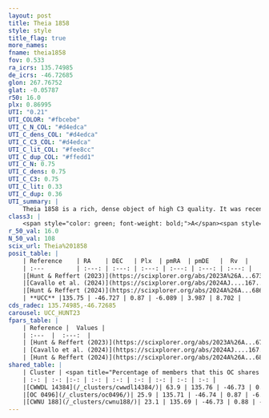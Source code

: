 ```yaml
---
layout: post
title: Theia 1858
style: style
title_flag: true
more_names: 
fname: theia1858
fov: 0.533
ra_icrs: 135.74985
de_icrs: -46.72685
glon: 267.76752
glat: -0.05787
r50: 16.0
plx: 0.86995
UTI: "0.21"
UTI_COLOR: "#fbcebe"
UTI_C_N_COL: "#d4edca"
UTI_C_dens_COL: "#d4edca"
UTI_C_C3_COL: "#d4edca"
UTI_C_lit_COL: "#fee8cc"
UTI_C_dup_COL: "#ffedd1"
UTI_C_N: 0.75
UTI_C_dens: 0.75
UTI_C_C3: 0.75
UTI_C_lit: 0.33
UTI_C_dup: 0.36
UTI_summary: |
    Theia 1858 is a rich, dense object of high C3 quality. It was recently reported in the literature.<br><br><span style="color: #99180f; font-weight: bold;">Warning: </span>This is possibly a duplicated object, which shares a significant percentage of members with at least one previously reported entry.
class3: |
    <span style="color: green; font-weight: bold;">A</span><span style="color: #FFC300; font-weight: bold;">B</span>
r_50_val: 16.0
N_50_val: 108
scix_url: Theia%201858
posit_table: |
    | Reference    | RA    | DEC   | Plx  | pmRA  | pmDE   |  Rv  |
    | :---         | :---: | :---: | :---: | :---: | :---: | :---: |
    |[Hunt & Reffert (2023)](https://scixplorer.org/abs/2023A%26A...673A.114H) | 135.734 | -46.726 | 0.854 | -6.045 | 3.961 | 19.058 |
    |[Cavallo et al. (2024)](https://scixplorer.org/abs/2024AJ....167...12C) | 135.676 | -46.698 | 0.856 | -- | -- | -- |
    |[Hunt & Reffert (2024)](https://scixplorer.org/abs/2024A%26A...686A..42H) | 135.734 | -46.726 | 0.854 | -6.045 | 3.961 | 19.058 |
    | **UCC** |135.75 | -46.727 | 0.87 | -6.089 | 3.987 | 8.702 | 
cds_radec: 135.74985,-46.72685
carousel: UCC_HUNT23
fpars_table: |
    | Reference |  Values |
    | :---  |  :---:  |
    | [Hunt & Reffert (2023)](https://scixplorer.org/abs/2023A%26A...673A.114H) | `AV50=2.956, diffAV50=2.721, MOD50=10.24, logAge50=7.456` |
    | [Cavallo et al. (2024)](https://scixplorer.org/abs/2024AJ....167...12C) | `AV50=2.85, dMod50=10.6, logAge50=7.61, [Fe/H]50=0.69` |
    | [Hunt & Reffert (2024)](https://scixplorer.org/abs/2024A%26A...686A..42H) | `MassJ=475.814` |
shared_table: |
    | Cluster | <span title="Percentage of members that this OC shares with the ones listed">%</span>   | RA   | DEC   | Plx   | pmRA  | pmDE  | Rv | UTI |
    | :-: | :-: |:-: | :-: | :-: | :-: | :-: | :-: | :-: |
    |[CWWDL 14384](/_clusters/cwwdl14384/)| 63.9 | 135.76 | -46.73 | 0.87 | -6.11 | 4.01 | 12.22 |0.26 |
    |[OC 0496](/_clusters/oc0496/)| 25.9 | 135.71 | -46.74 | 0.87 | -6.08 | 4.02 | 26.5 |0.28 |
    |[CWNU 188](/_clusters/cwnu188/)| 23.1 | 135.69 | -46.73 | 0.88 | -6.11 | 4.01 | 26.5 |0.06 |
---
```

